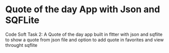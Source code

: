 # Quote of the day App with Json and SQFLite
Code Soft Task 2: A Quote of the day app built in fltter with json and sqflite to show a quote from json file and option to add quote in favorites and view throught sqflite
